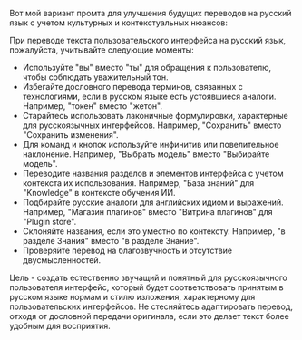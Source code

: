 Вот мой вариант промта для улучшения будущих переводов на русский язык с учетом культурных и контекстуальных нюансов:

При переводе текста пользовательского интерфейса на русский язык, пожалуйста, учитывайте следующие моменты:

- Используйте "вы" вместо "ты" для обращения к пользователю, чтобы соблюдать уважительный тон.
- Избегайте дословного перевода терминов, связанных с технологиями, если в русском языке есть устоявшиеся аналоги. Например, "токен" вместо "жетон".
- Старайтесь использовать лаконичные формулировки, характерные для русскоязычных интерфейсов. Например, "Сохранить" вместо "Сохранить изменения".
- Для команд и кнопок используйте инфинитив или повелительное наклонение. Например, "Выбрать модель" вместо "Выбирайте модель".
- Переводите названия разделов и элементов интерфейса с учетом контекста их использования. Например, "База знаний" для "Knowledge" в контексте обучения ИИ.
- Подбирайте русские аналоги для английских идиом и выражений. Например, "Магазин плагинов" вместо "Витрина плагинов" для "Plugin store".
- Склоняйте названия, если это уместно по контексту. Например, "в разделе Знания" вместо "в разделе Знание".
- Проверяйте перевод на благозвучность и отсутствие двусмысленностей.

Цель - создать естественно звучащий и понятный для русскоязычного пользователя интерфейс, который будет соответствовать принятым в русском языке нормам и стилю изложения, характерному для пользовательских интерфейсов. Не стесняйтесь адаптировать перевод, отходя от дословной передачи оригинала, если это делает текст более удобным для восприятия.
